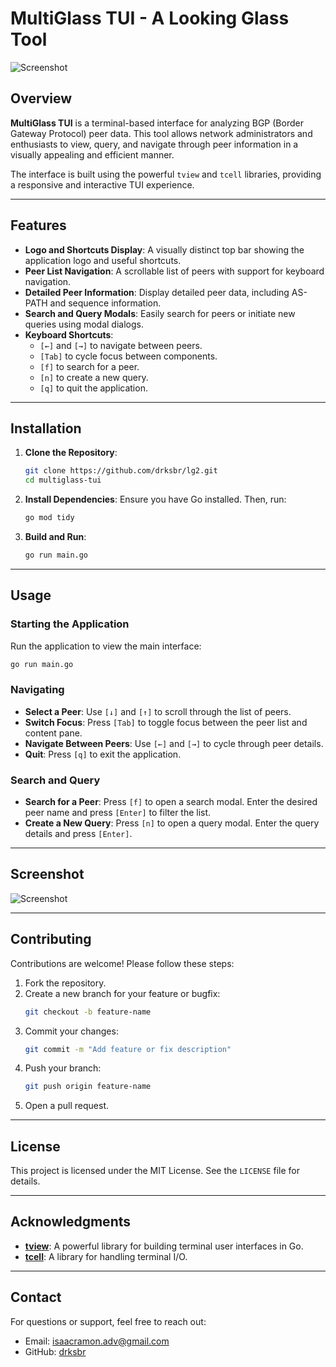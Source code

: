 # MultiGlass TUI - A Looking Glass Tool

![Screenshot](https://via.placeholder.com/800x400?text=MultiGlass+TUI+Screenshot)

## Overview

**MultiGlass TUI** is a terminal-based interface for analyzing BGP (Border Gateway Protocol) peer data. This tool allows network administrators and enthusiasts to view, query, and navigate through peer information in a visually appealing and efficient manner.

The interface is built using the powerful `tview` and `tcell` libraries, providing a responsive and interactive TUI experience.

---

## Features

- **Logo and Shortcuts Display**: A visually distinct top bar showing the application logo and useful shortcuts.
- **Peer List Navigation**: A scrollable list of peers with support for keyboard navigation.
- **Detailed Peer Information**: Display detailed peer data, including AS-PATH and sequence information.
- **Search and Query Modals**: Easily search for peers or initiate new queries using modal dialogs.
- **Keyboard Shortcuts**:
  - `[←]` and `[→]` to navigate between peers.
  - `[Tab]` to cycle focus between components.
  - `[f]` to search for a peer.
  - `[n]` to create a new query.
  - `[q]` to quit the application.

---

## Installation

1. **Clone the Repository**:

   ```bash
   git clone https://github.com/drksbr/lg2.git
   cd multiglass-tui
   ```

2. **Install Dependencies**:
   Ensure you have Go installed. Then, run:

   ```bash
   go mod tidy
   ```

3. **Build and Run**:
   ```bash
   go run main.go
   ```

---

## Usage

### Starting the Application

Run the application to view the main interface:

```bash
go run main.go
```

### Navigating

- **Select a Peer**: Use `[↓]` and `[↑]` to scroll through the list of peers.
- **Switch Focus**: Press `[Tab]` to toggle focus between the peer list and content pane.
- **Navigate Between Peers**: Use `[←]` and `[→]` to cycle through peer details.
- **Quit**: Press `[q]` to exit the application.

### Search and Query

- **Search for a Peer**: Press `[f]` to open a search modal. Enter the desired peer name and press `[Enter]` to filter the list.
- **Create a New Query**: Press `[n]` to open a query modal. Enter the query details and press `[Enter]`.

---

## Screenshot

![Screenshot](https://via.placeholder.com/800x400?text=MultiGlass+TUI+Screenshot)

---

## Contributing

Contributions are welcome! Please follow these steps:

1. Fork the repository.
2. Create a new branch for your feature or bugfix:
   ```bash
   git checkout -b feature-name
   ```
3. Commit your changes:
   ```bash
   git commit -m "Add feature or fix description"
   ```
4. Push your branch:
   ```bash
   git push origin feature-name
   ```
5. Open a pull request.

---

## License

This project is licensed under the MIT License. See the `LICENSE` file for details.

---

## Acknowledgments

- **[tview](https://github.com/rivo/tview)**: A powerful library for building terminal user interfaces in Go.
- **[tcell](https://github.com/gdamore/tcell)**: A library for handling terminal I/O.

---

## Contact

For questions or support, feel free to reach out:

- Email: isaacramon.adv@gmail.com
- GitHub: [drksbr](https://github.com/drksbr)
